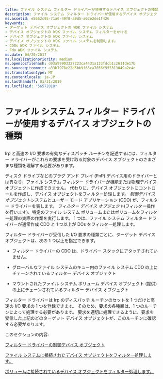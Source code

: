```yaml
---
title: ファイル システム フィルター ドライバーが使用するデバイス オブジェクトの種類
description: ファイル システム フィルター ドライバーが使用するデバイス オブジェクトの種類
ms.assetid: e5662c95-71a0-49f8-a9d5-a03e2de1f426
keywords:
- ターゲット デバイス オブジェクトの WDK ファイル システム
- デバイス オブジェクトの WDK ファイル システム フィルターをかける
- デバイス オブジェクトの WDK ファイル システム
- デバイス オブジェクトの WDK ファイル システムを制御します。
- CDOs WDK ファイル システム
- Fdo WDK ファイル システム
ms.date: 04/20/2017
ms.localizationpriority: medium
ms.openlocfilehash: d03a99903327223ca4431a133fdcb1c2611de17b
ms.sourcegitcommit: a33b7978e22d5bb9f65ca7056f955319049a2e4c
ms.translationtype: MT
ms.contentlocale: ja-JP
ms.lasthandoff: 01/31/2019
ms.locfileid: "56572018"
---
```

# <a name="types-of-device-objects-used-by-file-system-filter-drivers"></a>ファイル システム フィルター ドライバーが使用するデバイス オブジェクトの種類


## <span id="ddk_types_of_file_system_filter_driver_device_objects_if"></span><span id="DDK_TYPES_OF_FILE_SYSTEM_FILTER_DRIVER_DEVICE_OBJECTS_IF"></span>


Irp と高速の I/O 要求の有効なディスパッチ ルーチンを記述するには、フィルター ドライバーがこれらの要求を受け取る対象のデバイス オブジェクトのさまざまな種類を理解する必要があります。

ディスク ドライブなどのプラグ アンド プレイ (PnP) デバイス用のドライバーとは異なり、ファイル システム フィルター ドライバーが機能または物理デバイス オブジェクトに作成できません。 代わりに、デバイス オブジェクトにコントロールを作成し、デバイス オブジェクトをフィルター処理します。 *制御デバイス オブジェクト*システムとユーザー モード アプリケーション (CDO) が、フィルター ドライバーを表します。 *フィルター デバイス オブジェクト*(フィルター操作を行います)、特定のファイル システム ボリュームまたはボリュームをフィルター処理の実際の作業を実行します。 1 つは、ファイル システム フィルター ドライバーが通常作成 CDO と 1 つ以上が DOs をフィルター処理します。

フィルター ドライバーが受信した I/O 要求の種類ごとに、ターゲット デバイス オブジェクトは、次の 1 つ以上を指定できます。

-   フィルター ドライバーの CDO は、ドライバー スタックにアタッチされていません。

-   グローバルなファイル システムのキュー内のファイル システム CDO の上にチェーンされているフィルター デバイス オブジェクト

-   マウントされたファイル システム ボリューム デバイス オブジェクト (提供) の上にチェーンされているフィルター デバイス オブジェクト

フィルター ドライバーは Irp のディスパッチ ルーチンのセットを 1 つだけと高速の I/O 要求の 1 つを登録できます。 そのため、要求の各種類は、1 つのルーチンによって処理する必要があります。 要求を適切に処理できるように、要求を受信した上記のどのターゲット デバイス オブジェクトが、このルーチンに確認する必要があります。

このセクションの内容:

[フィルター ドライバーの制御デバイス オブジェクト](the-filter-driver-s-control-device-object.md)

[ファイル システムに接続されたデバイス オブジェクトをフィルター処理します。](filter-device-object-attached-to-a-file-system.md)

[ボリュームに接続されているデバイス オブジェクトをフィルター処理します。](filter-device-object-attached-to-a-volume.md)

 

 




